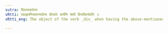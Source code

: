 ```yaml
---
sutra: दिवस्तदर्थस्य
vRtti: व्यवहृपणिसमानार्थस्य दीव्यतेः कर्मणि षष्ठी विभक्तिर्भवति ॥
vRtti_eng: The object of the verb _div_ when having the above-mentioned sense of 'dealing' or 'staking,' takes the sixth case-affix.

---
```

